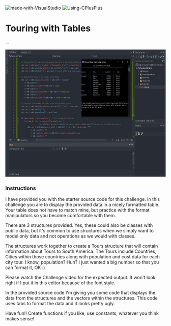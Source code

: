 ![made-with-VisualStudio](https://img.shields.io/badge/Made%20With-Visual%20Studio-ba88f3)  ![Using-CPlusPlus](https://img.shields.io/badge/Using-C%2B%2B-ff69b4)

# Touring with Tables
...

<img src="./assets/screenshot.png"
     alt="Img"
     style="margin-right: 10px; height: 400px;" />

### Instructions
I have provided you with the starter source code for this challenge.
In this challenge you are to display the provided data in a nicely formatted table.
Your table does not have to match mine, but practice with the format manipulators
so you become comfortable with them.

There are 3 structures provided. Yes, these could also be classes with public data, 
but it's common to use structures when we simply want to model only data and not 
operations as we would with classes.

The structures work together to create a Tours structure that will contain
information about Tours to South America.
The Tours include Countries, Cities within those countries along with population and cost data for 
each city tour.
I know, population? Huh? I just wanted a big number so that you can format it, OK :)

Please watch the Challenge video for the expected output. It won't look right if I put it in this
editor because of the font style.

In the provided source code I'm giving you some code that displays the data from the structures 
and the vectors within the structures. This code uses tabs to format the data and it looks pretty ugly.

Have fun!! Create functions if you like, use constants, whatever you think makes sense!